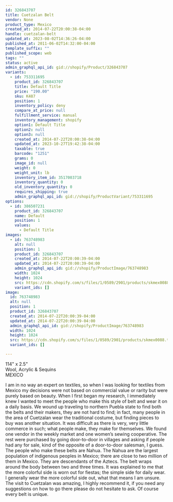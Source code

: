 ```yaml
---
id: 326843707
title: Cuetzalan Belt
vendor: None
product_type: Mexico
created_at: 2014-07-22T20:00:38-04:00
handle: cuetzalan-belt
updated_at: 2023-08-02T14:36:26-04:00
published_at: 2011-06-02T14:32:00-04:00
template_suffix: ""
published_scope: web
tags: ""
status: active
admin_graphql_api_id: gid://shopify/Product/326843707
variants:
  - id: 753311695
    product_id: 326843707
    title: Default Title
    price: "190.00"
    sku: K487
    position: 1
    inventory_policy: deny
    compare_at_price: null
    fulfillment_service: manual
    inventory_management: shopify
    option1: Default Title
    option2: null
    option3: null
    created_at: 2014-07-22T20:00:38-04:00
    updated_at: 2023-10-27T19:42:38-04:00
    taxable: true
    barcode: "1251"
    grams: 0
    image_id: null
    weight: 0
    weight_unit: lb
    inventory_item_id: 3517003718
    inventory_quantity: 0
    old_inventory_quantity: 0
    requires_shipping: true
    admin_graphql_api_id: gid://shopify/ProductVariant/753311695
options:
  - id: 386507231
    product_id: 326843707
    name: Default
    position: 1
    values:
      - Default Title
images:
  - id: 763748983
    alt: null
    position: 1
    product_id: 326843707
    created_at: 2014-07-22T20:00:39-04:00
    updated_at: 2014-07-22T20:00:39-04:00
    admin_graphql_api_id: gid://shopify/ProductImage/763748983
    width: 1024
    height: 1024
    src: https://cdn.shopify.com/s/files/1/0589/2901/products/skmex0088.tif.jpeg?v=1406073639
    variant_ids: []
image:
  id: 763748983
  alt: null
  position: 1
  product_id: 326843707
  created_at: 2014-07-22T20:00:39-04:00
  updated_at: 2014-07-22T20:00:39-04:00
  admin_graphql_api_id: gid://shopify/ProductImage/763748983
  width: 1024
  height: 1024
  src: https://cdn.shopify.com/s/files/1/0589/2901/products/skmex0088.tif.jpeg?v=1406073639
  variant_ids: []

---
```


114" x 2.5"  
Wool, Acrylic & Sequins  
MEXICO

I am in no way an expert on textiles, so when I was looking for textiles from Mexico my decisions were not based on commercial value or rarity but were purely based on beauty. When I first began my research, I immediately knew I wanted to meet the people who make this style of belt and wear it on a daily basis. We wound up traveling to northern Puebla state to find both the belts and their makers, they are not hard to find; in fact, many people in the area of Cuetzalan wear the traditional costume, but finding pieces to buy was another situation. It was difficult as there is very, very little commerce in such; what people make, they make for themselves. We found one vendor in the weekly market and one women’s sewing cooperative. The rest were purchased by going door-to-door in villages and asking if people had any for sale, kind of the opposite of a door-to-door salesman, I guess. The people who make these belts are Nahua. The Nahua are the largest population of indigenous peoples in Mexico; there are close to two million of them in Mexico. They are descendants of the Aztecs. The belt wraps around the body between two and three times. It was explained to me that the more colorful side is worn out for fiestas; the simple side for daily wear. I generally wear the more colorful side out, what that means I am unsure. The visit to Cuetzalan was amazing, I highly recommend it, if you need any suggestions on how to go there please do not hesitate to ask. Of course every belt is unique.